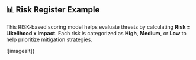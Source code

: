 ## 📊 Risk Register Example

This RISK-based scoring model helps evaluate threats by calculating **Risk = Likelihood x Impact**. Each risk is categorized as **High**, **Medium**, or **Low** to help prioritize mitigation strategies.

![imagealt](
